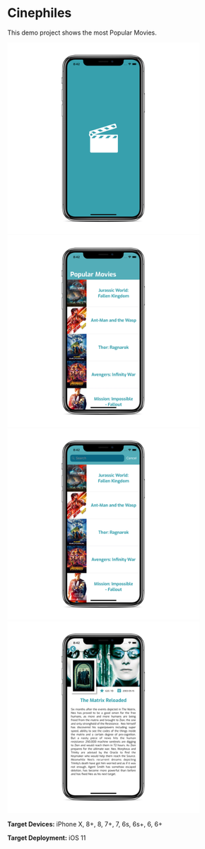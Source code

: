 # Cinephiles
This demo project shows the most Popular Movies.

<p float="center">
  <img src="https://github.com/haroldogtf/Cinephiles/blob/development/screenshots/screenshot1.png" width="434" />
  <img src="https://github.com/haroldogtf/Cinephiles/blob/development/screenshots/screenshot2.png" width="434" />
  <img src="https://github.com/haroldogtf/Cinephiles/blob/development/screenshots/screenshot3.png" width="434" />
  <img src="https://github.com/haroldogtf/Cinephiles/blob/development/screenshots/screenshot4.png" width="434" />
</p>

**Target Devices:**
iPhone X, 8+, 8, 7+, 7, 6s, 6s+, 6, 6+

**Target Deployment:**
iOS 11
